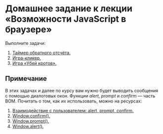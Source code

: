 # Домашнее задание к лекции «Возможности JavaScript в браузере»

Выполните задачи:

1. [Таймер обратного отсчёта.](./01_countdown)
2. [Игра-кликер.](./02_cookie-clicker)
3. [Игра «Убей кротов».](./03_mole-game)

## Примечание

В этих задачах и далее по курсу вам нужно будет выводить сообщения с помощью
диалоговых окон. Функции *alert*, *prompt* и *confirm* — часть BOM.
Почитать о том, как их использовать, можно на ресурсах:

1. [Взаимодействие с пользователем: alert, prompt, confirm.](https://learn.javascript.ru/uibasic)
2. [Window.confirm().](https://developer.mozilla.org/ru/docs/Web/API/Window/confirm)
3. [Window.prompt().](https://developer.mozilla.org/ru/docs/Web/API/Window/prompt)
4. [Window.alert().](https://developer.mozilla.org/ru/docs/Web/API/Window/alert)